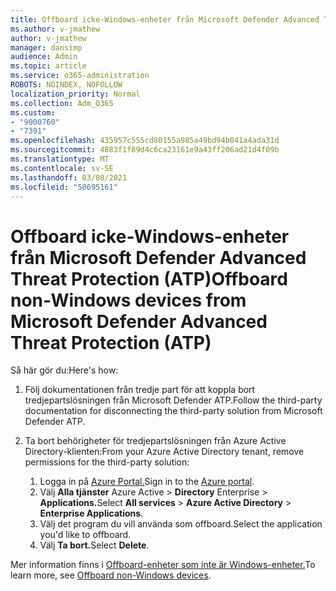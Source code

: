 ```yaml
---
title: Offboard icke-Windows-enheter från Microsoft Defender Advanced Threat Protection (ATP)
ms.author: v-jmathew
author: v-jmathew
manager: dansimp
audience: Admin
ms.topic: article
ms.service: o365-administration
ROBOTS: NOINDEX, NOFOLLOW
localization_priority: Normal
ms.collection: Adm_O365
ms.custom:
- "9000760"
- "7391"
ms.openlocfilehash: 435957c555cd80155a985a49bd94b041a4ada31d
ms.sourcegitcommit: 4883f1f89d4c6ca23161e9a43ff206ad21d4f09b
ms.translationtype: MT
ms.contentlocale: sv-SE
ms.lasthandoff: 03/08/2021
ms.locfileid: "50695161"
---
```

# <a name="offboard-non-windows-devices-from-microsoft-defender-advanced-threat-protection-atp"></a><span data-ttu-id="99d1a-102">Offboard icke-Windows-enheter från Microsoft Defender Advanced Threat Protection (ATP)</span><span class="sxs-lookup"><span data-stu-id="99d1a-102">Offboard non-Windows devices from Microsoft Defender Advanced Threat Protection (ATP)</span></span>

<span data-ttu-id="99d1a-103">Så här gör du:</span><span class="sxs-lookup"><span data-stu-id="99d1a-103">Here's how:</span></span>

1. <span data-ttu-id="99d1a-104">Följ dokumentationen från tredje part för att koppla bort tredjepartslösningen från Microsoft Defender ATP.</span><span class="sxs-lookup"><span data-stu-id="99d1a-104">Follow the third-party documentation for disconnecting the third-party solution from Microsoft Defender ATP.</span></span>
2. <span data-ttu-id="99d1a-105">Ta bort behörigheter för tredjepartslösningen från Azure Active Directory-klienten:</span><span class="sxs-lookup"><span data-stu-id="99d1a-105">From your Azure Active Directory tenant, remove permissions for the third-party solution:</span></span>

    1. <span data-ttu-id="99d1a-106">Logga in på [Azure Portal.](https://go.microsoft.com/fwlink/?linkid=2125612)</span><span class="sxs-lookup"><span data-stu-id="99d1a-106">Sign in to the [Azure portal](https://go.microsoft.com/fwlink/?linkid=2125612).</span></span>
    1. <span data-ttu-id="99d1a-107">Välj **Alla tjänster** Azure Active  >  **Directory** Enterprise  >  **Applications.**</span><span class="sxs-lookup"><span data-stu-id="99d1a-107">Select **All services** > **Azure Active Directory** > **Enterprise Applications**.</span></span>
    1. <span data-ttu-id="99d1a-108">Välj det program du vill använda som offboard.</span><span class="sxs-lookup"><span data-stu-id="99d1a-108">Select the application you'd like to offboard.</span></span>
    1. <span data-ttu-id="99d1a-109">Välj **Ta bort.**</span><span class="sxs-lookup"><span data-stu-id="99d1a-109">Select **Delete**.</span></span>

<span data-ttu-id="99d1a-110">Mer information finns i [Offboard-enheter som inte är Windows-enheter.](https://go.microsoft.com/fwlink/?linkid=2143630)</span><span class="sxs-lookup"><span data-stu-id="99d1a-110">To learn more, see [Offboard non-Windows devices](https://go.microsoft.com/fwlink/?linkid=2143630).</span></span>
